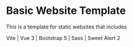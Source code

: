 # Basic Website Template

This is a template for static websites that includes

Vite | Vue 3 | Bootstrap 5 | Sass | Sweet Alert 2

